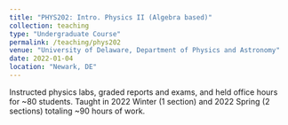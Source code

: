 ```yaml
---
title: "PHYS202: Intro. Physics II (Algebra based)"
collection: teaching
type: "Undergraduate Course"
permalink: /teaching/phys202
venue: "University of Delaware, Department of Physics and Astronomy"
date: 2022-01-04
location: "Newark, DE"
---
```


Instructed physics labs, graded reports and exams, and held office hours for ~80 students.
Taught in 2022 Winter (1 section) and 2022 Spring (2 sections) totaling ~90 hours of work. 